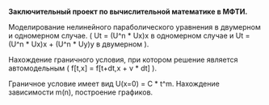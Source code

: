 <b>Заключительный проект по вычислительной математике в МФТИ.</b>

Моделирование нелинейного параболического уравнения в двумерном и одномерном случае. ( Ut = (U^n * Ux)x в одномерном случае и Ut = (U^n * Ux)x + (U^n * Uy)y в двумерном ).

Нахождение граничного условия, при котором решение является автомодельным ( f[t,x] = f[t+dt,x + v * dt] ).

Граничное условие имеет вид U(x=0) = C * t^m. Нахождение зависимости m(n), построение графиков.
